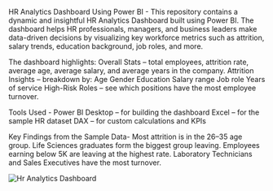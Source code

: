HR Analytics Dashboard Using Power BI - 
This repository contains a dynamic and insightful HR Analytics Dashboard built using Power BI. The dashboard helps HR professionals, managers, and business leaders make data-driven decisions by visualizing key workforce metrics such as attrition, salary trends, education background, job roles, and more.

The dashboard highlights:
Overall Stats – total employees, attrition rate, average age, average salary, and average years in the company.
Attrition Insights – breakdown by:
Age
Gender
Education
Salary range
Job role
Years of service
High-Risk Roles – see which positions have the most employee turnover.

Tools Used - 
Power BI Desktop – for building the dashboard
Excel – for the sample HR dataset
DAX – for custom calculations and KPIs

Key Findings from the Sample Data-
Most attrition is in the 26–35 age group.
Life Sciences graduates form the biggest group leaving.
Employees earning below 5K are leaving at the highest rate.
Laboratory Technicians and Sales Executives have the most turnover.


![Hr Analytics Dashboard ](https://github.com/user-attachments/assets/1bd646c9-fdea-4d35-864a-8ccab2331035)


   
